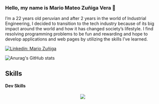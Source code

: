 ### Hello, my name is Mario Mateo Zuñiga Vera 👋

  I’m a 22 years old peruvian and after 2 years in the world of Industrial Engineering, I decided to transition to the tech industry because of its big impact around           the   world and how it has changed society’s lifestyle. I find resolving programming problems to be fun and rewarding and hope to develop applications and web        pages by       utilizing the skills I’ve learned. 
  
  [![Linkedin: Mario Zuñiga](https://img.shields.io/badge/-Mario_Zúñiga-blue?style=flat-square&logo=Linkedin&logoColor=white&link=https://www.linkedin.com/in/mario-zuniga-vera/)](https://www.linkedin.com/in/mario-zuniga-vera/)

  
![Anurag's GitHub stats](https://github-readme-stats.vercel.app/api?username=mazuve1234&show_icons=true&theme=radical)
  
## Skills
#### Dev Skills
<p align="center">
  <a href="https://skillicons.dev">
    <img src="https://skillicons.dev/icons?i=git,github,ruby,rails,js,react,postgresql,python" />
  </a>
</p>


  
